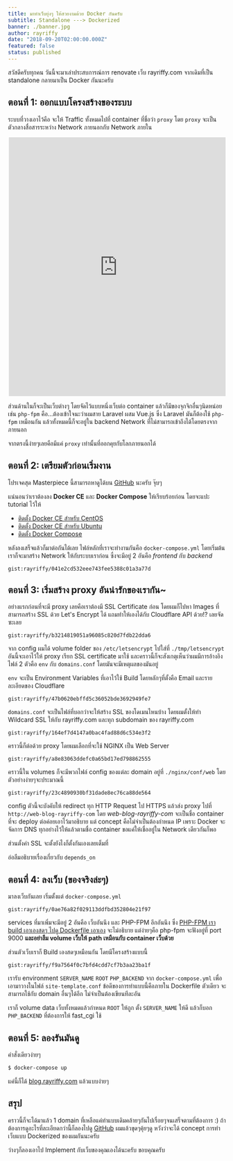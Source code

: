 ```yaml
---
title: มาทำเว็บยุ่งๆ ให้สวยงามด้วย Docker กันครับ
subtitle: Standalone ---> Dockerized
banner: ./banner.jpg
author: rayriffy
date: "2018-09-20T02:00:00.000Z"
featured: false
status: published
---
```


สวัสดีครับทุกคน วันนี้จะมาเล่าประสบการณ์การ renovate เว็บ rayriffy.com จากเดิมที่เป็น standalone กลายมาเป็น Docker กันนะครับ

## ตอนที่ 1: ออกแบบโครงสร้างของระบบ

ระบบที่วางเอาไว้คือ จะให้ Traffic ทั้งหมดไปที่ container ที่ชื่อว่า `proxy` โดย `proxy` จะเป็นตัวกลางสื่อสารระหว่าง Network ภายนอกกับ Network ภายใน

<center><iframe src="https://www.facebook.com/plugins/post.php?href=https%3A%2F%2Fwww.facebook.com%2Frayriffy%2Fposts%2F942521585935258&width=500" width="500" height="595" style="border:none;overflow:hidden" scrolling="no" frameborder="0" allowTransparency="true" allow="encrypted-media"></iframe></center>

ส่วนด้านในก็จะเป็นเว็บต่างๆ โดยจัดไว้แบบหนึ่งเว็บต่อ container แล้วก็มีของจุกจิกอื่นๆนิดหน่อยเช่น `php-fpm` คือ...ต้องเข้าใจนะว่าผมสาย Laravel ผสม Vue.js ซึ่ง Laravel มันก็ต้องใช้ `php-fpm` เหมือนกัน แล้วทั้งหมดนี้ก็จะอยู่ใน backend Network ที่ไม่สามารถเข้าถึงได้โดยตรงจากภายนอก

จากตรงนี้ง่ายๆเลยคือมีแค่ `proxy` เท่านั้นที่ออกคุยกับโลกภายนอกได้

## ตอนที่ 2: เตรียมตัวก่อนเริ่มงาน

โปรเจคสุด Masterpiece นี้สามารถหาดูได้บน [GitHub](https://github.com/rayriffy/rayriffy-com) นะครับ จุ๊บๆ

แน่นอนว่าเราต้องลง **Docker CE** และ **Docker Compose** ให้เรียบร้อยก่อน โดยจะแปะ tutorial ไว้ให้

  - [ติดตั้ง Docker CE สำหรับ CentOS](https://docs.docker.com/install/linux/docker-ce/centos)
  - [ติดตั้ง Docker CE สำหรับ Ubuntu](https://docs.docker.com/install/linux/docker-ce/ubuntu)
  - [ติดตั้ง Docker Compose](https://docs.docker.com/compose/install)

หลังลงเสร็จแล้วก็มาต่อกันได้เลย ไฟล์หลักที่เราจะทำงานกันคือ `docker-compose.yml` โดยเริ่มต้นเราก็จะมาสร้าง Network ให้กับระบบเราก่อน ซึ่งจะมีอยู่ 2 อันคือ *frontend* กับ *backend*

`gist:rayriffy/041e2cd532eee743fee5388c01a3a77d`

## ตอนที่ 3: เริ่มสร้าง proxy อันน่ารักของเรากัน~

อย่างแรกก่อนที่จะมี proxy เลยคือเราต้องมี SSL Certificate ก่อน โดยผมก็ไปหา Images ที่สามารถสร้าง SSL ด้วย Let's Encrypt ได้ แถมทำให้เองได้กับ Cloudflare API ด้วย!? เลยจัดซะเลย

`gist:rayriffy/b3214819051a96085c820d7fdb22dda6`

จาก config ผมได้ volume folder ของ `/etc/letsencrypt` ไปใส่ที่ `./tmp/letsencrypt` อันนี้จะเอาไว้ให้ proxy เรียก SSL certificate มาใช้ และคราวนี้ก็จะสังเกตุเห็นว่าผมมีการอ้างอิงไฟล์ 2 ตัวคือ `env` กับ `domains.conf` โดยมันจะมีเหตุผลของมันอยู่

`env` จะเป็น Environment Variables ที่เอาไว้ใช้ Build โดยหลักๆที่ตั้งคือ Email และรายละเอียดของ Cloudflare

`gist:rayriffy/47b0620ebffd5c36052bde3692949fe7`

`domains.conf` จะเป็นไฟล์ที่บอกว่าจะให้สร้าง SSL ของโดเมนไหนบ้าง โดยผมตั้งให้ทำ Wildcard SSL ให้กับ rayriffy.com และทุก subdomain ของ rayriffy.com

`gist:rayriffy/164ef7d4147a0bac4fad88d6c534e3f2`

คราวนี้ก็ต่อด้วย proxy โดยผมเลือกที่จะใช้ NGINX เป็น Web Server

`gist:rayriffy/a8e83063ddefc0a65bd17ed798862555`

คราวนี้ใน volumes ก็จะมีพวกไฟล์ config ของแต่ละ domain อยู่ที่ `./nginx/conf/web` โดยตัวอย่างง่ายๆจะประมาณนี้

`gist:rayriffy/23c4890930bf31dade8ec76ca88de564`

config ตัวนี้จะบังคับให้ redirect ทุก HTTP Request ไป HTTPS แล้วส่ง proxy ไปที่ `http://web-blog-rayriffy-com` โดย *web-blog-rayriffy-com* จะเป็นชื่อ container ที่จะ deploy ต่อค่อยเอาไว้มาอธิบาย แต่ concept คือไม่จำเป็นต้องกำหนด IP เพราะ Docker จะจัดการ DNS ทุกอย่างไว้ให้แล้วตามชื่อ container ขอแค่ให้เชื่ออยู่ใน Network เดียวกันก็พอ

ส่วนตั้งค่า SSL จะตั้งยังไงก็ตั้งกันเองเลยเต็มที่

อ่อลืมอธิบายเรื่องเกี่ยวกับ `depends_on`

## ตอนที่ 4: ลงเว็บ (ของจริงล่ะๆ)

มาลงเว็บกันเลย เริ่มตั้งแต่ `docker-compose.yml`

`gist:rayriffy/0ae76a82f029113ddfbd352804e21f97`

services ที่มาเพิ่มจะมีอยู่ 2 อันคือ เว็บอันนึง และ PHP-FPM อีกอันนึง ซึ่ง [PHP-FPM เรา build เอาเองสดๆ ไปดู Dockerfile เอาเอง](https://github.com/rayriffy/rayriffy-com/tree/master/php-fpm/build/72) จะไม่อธิบาย แต่ง่ายๆคือ php-fpm จะฟังอยู่ที่ port 9000 **และอย่าลืม volume เว็บให้ path เหมือนกับ container เว็บด้วย**

ส่วนตัวเว็บเราก็ Build เองสดๆเหมือนกัน โดยมีโครงสร้างแบบนี้

`gist:rayriffy/f9a7564f0c7bfd4cdd7cf7b3aa23ba1f`

เรารับ environment `SERVER_NAME` `ROOT` `PHP_BACKEND` จาก `docker-compose.yml` เพื่อเอามาวางในไฟล์ `site-template.conf` ข้อดีของการทำแบบนี้คือภายใน Dockerfile ตัวเดียว จะสามารถใช้กับ domain อื่นๆได้อีก ไม่จำเป็นต้องเขียนทีละอัน

เราก็ volume data เว็บทั้งหมดแล้วกำหนด `ROOT` ให้ถูก ตั้ง `SERVER_NAME` ให้ดี แล้วก็บอก `PHP_BACKEND` ที่ต้องการให้ fast_cgi ใช้

## ตอนที่ 5: ลองรันมันดู

คำสั่งเดียวง่ายๆ

```markdown
$ docker-compose up
```

แค่นี้ก็ได้ [blog.rayriffy.com](https://blog.rayriffy.com) แล้วแบบง่ายๆ 

## สรุป

คราวนี้ก็จะได้มาแล้ว 1 domain ที่เหลือแค่ทำแบบเดิมคล้ายๆกันไปเรื่อยๆจนเสร็จตามที่ต้องการ :) ถ้าต้องการดูอะไรที่ละเอียดกว่านี้ก็ลองไปดู [GitHub](https://github.com/rayriffy/rayriffy-com) ผมแล้วขุดๆคุ้ยๆดู หวังว่าจะได้ concept การทำเว็บแบบ Dockerized ของผมกันนะครับ

ว่างๆก็ลองเอาไป Implement กับเว็บของคุณเองได้นะครับ ขอบคุณครับ